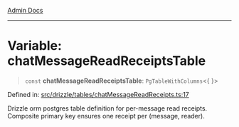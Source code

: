 [Admin Docs](/)

***

# Variable: chatMessageReadReceiptsTable

> `const` **chatMessageReadReceiptsTable**: `PgTableWithColumns`\<\{ \}\>

Defined in: [src/drizzle/tables/chatMessageReadReceipts.ts:17](https://github.com/Sourya07/talawa-api/blob/cfbd515d04ffba748b09232a33807f1845dd1878/src/drizzle/tables/chatMessageReadReceipts.ts#L17)

Drizzle orm postgres table definition for per-message read receipts.
Composite primary key ensures one receipt per (message, reader).
